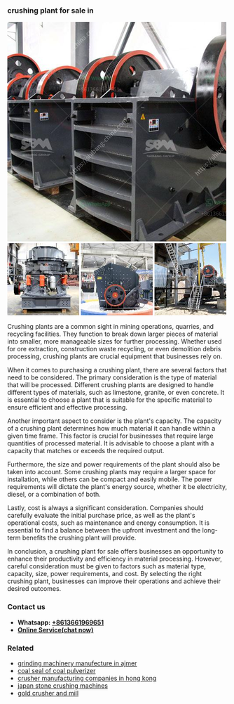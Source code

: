 <h3>crushing plant for sale in</h3><img src='1708589449.jpg' alt=''><p>Crushing plants are a common sight in mining operations, quarries, and recycling facilities. They function to break down larger pieces of material into smaller, more manageable sizes for further processing. Whether used for ore extraction, construction waste recycling, or even demolition debris processing, crushing plants are crucial equipment that businesses rely on.</p><p>When it comes to purchasing a crushing plant, there are several factors that need to be considered. The primary consideration is the type of material that will be processed. Different crushing plants are designed to handle different types of materials, such as limestone, granite, or even concrete. It is essential to choose a plant that is suitable for the specific material to ensure efficient and effective processing.</p><p>Another important aspect to consider is the plant's capacity. The capacity of a crushing plant determines how much material it can handle within a given time frame. This factor is crucial for businesses that require large quantities of processed material. It is advisable to choose a plant with a capacity that matches or exceeds the required output.</p><p>Furthermore, the size and power requirements of the plant should also be taken into account. Some crushing plants may require a larger space for installation, while others can be compact and easily mobile. The power requirements will dictate the plant's energy source, whether it be electricity, diesel, or a combination of both.</p><p>Lastly, cost is always a significant consideration. Companies should carefully evaluate the initial purchase price, as well as the plant's operational costs, such as maintenance and energy consumption. It is essential to find a balance between the upfront investment and the long-term benefits the crushing plant will provide.</p><p>In conclusion, a crushing plant for sale offers businesses an opportunity to enhance their productivity and efficiency in material processing. However, careful consideration must be given to factors such as material type, capacity, size, power requirements, and cost. By selecting the right crushing plant, businesses can improve their operations and achieve their desired outcomes.</p><h3>Contact us</h3><ul><li><strong>Whatsapp:&nbsp;<a href="https://wa.me/8613661969651">+8613661969651</a></strong></li><li><a href="https://swt.shibang-china.com/?git&amp;zhl&amp;crushing plant for sale in"><strong>Online Service(chat now)</strong></a></li></ul><h3>Related</h3><ul><li><a href='grinding machinery manufecture in ajmer.md'>grinding machinery manufecture in ajmer</a></li><li><a href='coal seal of coal pulverizer.md'>coal seal of coal pulverizer</a></li><li><a href='crusher manufacturing companies in hong kong.md'>crusher manufacturing companies in hong kong</a></li><li><a href='japan stone crushing machines.md'>japan stone crushing machines</a></li><li><a href='gold crusher and mill.md'>gold crusher and mill</a></li></ul>